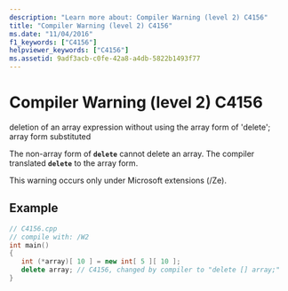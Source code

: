 ```yaml
---
description: "Learn more about: Compiler Warning (level 2) C4156"
title: "Compiler Warning (level 2) C4156"
ms.date: "11/04/2016"
f1_keywords: ["C4156"]
helpviewer_keywords: ["C4156"]
ms.assetid: 9adf3acb-c0fe-42a8-a4db-5822b1493f77
---
```

# Compiler Warning (level 2) C4156

deletion of an array expression without using the array form of 'delete'; array form substituted

The non-array form of **`delete`** cannot delete an array. The compiler translated **`delete`** to the array form.

This warning occurs only under Microsoft extensions (/Ze).

## Example

```cpp
// C4156.cpp
// compile with: /W2
int main()
{
   int (*array)[ 10 ] = new int[ 5 ][ 10 ];
   delete array; // C4156, changed by compiler to "delete [] array;"
}
```
